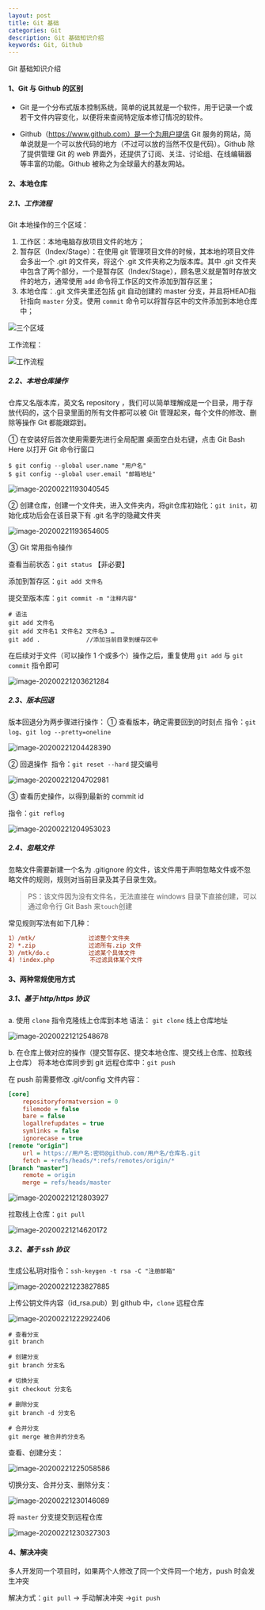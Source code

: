 ```yaml
---
layout: post
title: Git 基础
categories: Git
description: Git 基础知识介绍
keywords: Git, Github
---
```


Git 基础知识介绍

#### 1、Git 与 Github 的区别

- Git 是一个分布式版本控制系统，简单的说其就是一个软件，用于记录一个或若干文件内容变化，以便将来查阅特定版本修订情况的软件。

- Github（https://www.github.com）是一个为用户提供 Git 服务的网站，简单说就是一个可以放代码的地方（不过可以放的当然不仅是代码）。Github 除了提供管理 Git 的 web 界面外，还提供了订阅、关注、讨论组、在线编辑器等丰富的功能。Github 被称之为全球最大的基友网站。

#### 2、本地仓库

##### 2.1、工作流程

Git 本地操作的三个区域：

1. 工作区：本地电脑存放项目文件的地方；
2. 暂存区（Index/Stage）：在使用 git 管理项目文件的时候，其本地的项目文件会多出一个 .git 的文件夹，将这个 .git 文件夹称之为版本库。其中 .git 文件夹中包含了两个部分，一个是暂存区（Index/Stage），顾名思义就是暂时存放文件的地方，通常使用 `add` 命令将工作区的文件添加到暂存区里；
3. 本地仓库：.git 文件夹里还包括 git 自动创建的 master 分支，并且将HEAD指针指向 `master` 分支。使用 `commit` 命令可以将暂存区中的文件添加到本地仓库中；


![三个区域](https://fastly.jsdelivr.net/gh/FlyNine/cloudimage/git/工作流程.png)

工作流程：

![工作流程](https://fastly.jsdelivr.net/gh/FlyNine/cloudimage/git/三个区域.png)

##### 2.2、本地仓库操作

仓库又名版本库，英文名 repository ，我们可以简单理解成是一个目录，用于存放代码的，这个目录里面的所有文件都可以被 Git 管理起来，每个文件的修改、删除等操作 Git 都能跟踪到。

① 在安装好后首次使用需要先进行全局配置
桌面空白处右键，点击 Git Bash Here 以打开 Git 命令行窗口

```shell
$ git config --global user.name "用户名"
$ git config --global user.email "邮箱地址"
```

![image-20200221193040545](https://fastly.jsdelivr.net/gh/FlyNine/cloudimage/git/image-20200221193654605.png)

② 创建仓库，创建一个文件夹，进入文件夹内，将git仓库初始化：`git init`，初始化成功后会在该目录下有 .git 名字的隐藏文件夹

![image-20200221193654605](https://fastly.jsdelivr.net/gh/FlyNine/cloudimage/git/image-20200221193040545.png)

③ Git 常用指令操作

查看当前状态：`git status` 【非必要】

添加到暂存区：`git add 文件名`

提交至版本库：`git commit -m "注释内容"`

```shell
# 语法
git add 文件名
git add 文件名1 文件名2 文件名3 …
git add .		      //添加当前目录到缓存区中
```

在后续对于文件（可以操作 1 个或多个）操作之后，重复使用 `git add` 与 `git commit` 指令即可

![image-20200221203621284](https://fastly.jsdelivr.net/gh/FlyNine/cloudimage/git/image-20200221203621284.png)

##### 2.3、版本回退

版本回退分为两步骤进行操作：
① 查看版本，确定需要回到的时刻点
			指令：`git log`、`git log --pretty=oneline`

![image-20200221204428390](https://fastly.jsdelivr.net/gh/FlyNine/cloudimage/git/image-20200221204428390.png)

② 回退操作
​			指令：`git reset --hard` 提交编号

![image-20200221204702981](https://fastly.jsdelivr.net/gh/FlyNine/cloudimage/git/image-20200221204702981.png)



③ 查看历史操作，以得到最新的 commit id 

指令：`git reflog`

![image-20200221204953023](https://fastly.jsdelivr.net/gh/FlyNine/cloudimage/git/image-20200221204953023.png)

##### 2.4、忽略文件

忽略文件需要新建一个名为 .gitignore 的文件，该文件用于声明忽略文件或不忽略文件的规则，规则对当前目录及其子目录生效。

> PS：该文件因为没有文件名，无法直接在 windows 目录下直接创建，可以通过命令行 Git Bash 来`touch`创建

常见规则写法有如下几种：

```ini
1）/mtk/               过滤整个文件夹
2）*.zip               过滤所有.zip 文件
3）/mtk/do.c           过滤某个具体文件
4) !index.php	       不过滤具体某个文件
```

#### 3、两种常规使用方式

##### 3.1、基于 http/https 协议

a. 使用 `clone` 指令克隆线上仓库到本地
语法： `git clone`  线上仓库地址

![image-20200221212548678](https://fastly.jsdelivr.net/gh/FlyNine/cloudimage/git/image-20200221212548678.png)

b. 在仓库上做对应的操作（提交暂存区、提交本地仓库、提交线上仓库、拉取线上仓库）
将本地仓库同步到 git 远程仓库中：`git push`

在 push 前需要修改 .git/config 文件内容：

```ini
[core]
	repositoryformatversion = 0
	filemode = false
	bare = false
	logallrefupdates = true
	symlinks = false
	ignorecase = true
[remote "origin"]
	url = https://用户名:密码@github.com/用户名/仓库名.git
	fetch = +refs/heads/*:refs/remotes/origin/*
[branch "master"]
	remote = origin
	merge = refs/heads/master
```

![image-20200221212803927](https://fastly.jsdelivr.net/gh/FlyNine/cloudimage/git/image-20200221212803927.png)

拉取线上仓库：`git pull`

![image-20200221214620172](https://fastly.jsdelivr.net/gh/FlyNine/cloudimage/git/image-20200221214620172.png)

##### 3.2、基于 ssh 协议

生成公私玥对指令：`ssh-keygen -t rsa -C "注册邮箱"`

![image-20200221223827885](https://fastly.jsdelivr.net/gh/FlyNine/cloudimage/git/image-20200221223827885.png)

上传公钥文件内容（id_rsa.pub）到 github 中，`clone` 远程仓库

![image-20200221222922406](https://fastly.jsdelivr.net/gh/FlyNine/cloudimage/git/image-20200221222922406.png)

```shell
# 查看分支
git branch

# 创建分支
git branch 分支名

# 切换分支
git checkout 分支名 

# 删除分支
git branch -d 分支名

# 合并分支
git merge 被合并的分支名
```

查看、创建分支：

![image-20200221225058586](https://fastly.jsdelivr.net/gh/FlyNine/cloudimage/git/image-20200221225058586.png)

切换分支、合并分支、删除分支：

![image-20200221230146089](https://fastly.jsdelivr.net/gh/FlyNine/cloudimage/git/image-20200221230146089.png)

将 `master` 分支提交到远程仓库

![image-20200221230327303](https://fastly.jsdelivr.net/gh/FlyNine/cloudimage/git/image-20200221230327303.png)

#### 4、解决冲突

多人开发同一个项目时，如果两个人修改了同一个文件同一个地方，push 时会发生冲突

解决方式：`git pull` -> 手动解决冲突 ->`git push`

